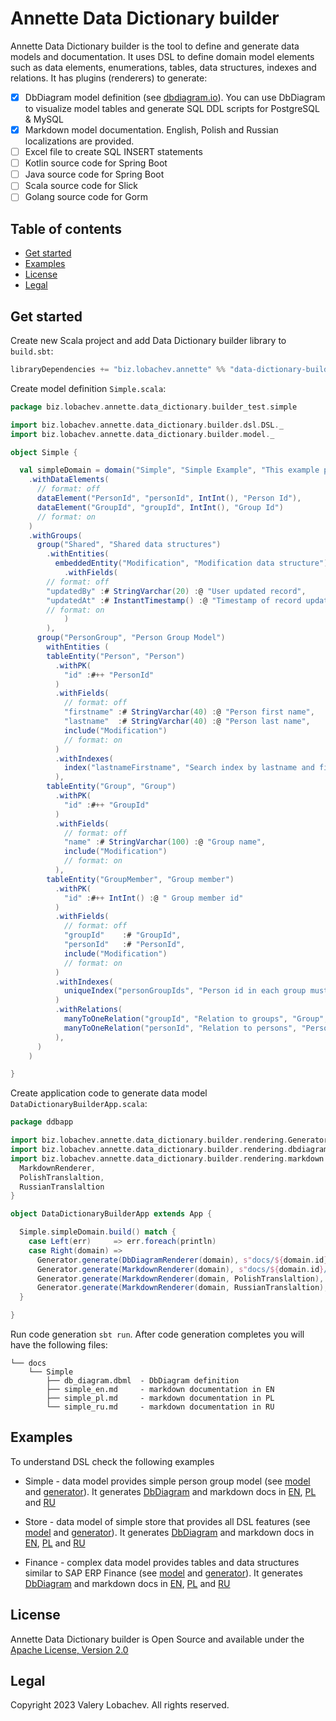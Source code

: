 # Annette Data Dictionary builder

Annette Data Dictionary builder is the tool to define and generate data models and documentation. It uses DSL to define domain model elements 
such as data elements, enumerations, tables, data structures, indexes and relations. It has plugins (renderers) to generate:

* [x] DbDiagram model definition (see [dbdiagram.io](https://dbdiagram.io/)). You can use DbDiagram to 
visualize model tables and generate SQL DDL scripts for PostgreSQL & MySQL 
* [x] Markdown model documentation. English, Polish and Russian localizations are provided. 
* [ ] Excel file to create SQL INSERT statements
* [ ] Kotlin source code for Spring Boot
* [ ] Java source code for Spring Boot
* [ ] Scala source code for Slick
* [ ] Golang source code for Gorm

## Table of contents

* [Get started](#get-started)
* [Examples](#examples)
* [License](#license)
* [Legal](#legal)

## Get started

Create new Scala project and add Data Dictionary builder library to `build.sbt`:

```sbt
libraryDependencies += "biz.lobachev.annette" %% "data-dictionary-builder" % "0.1.0"
```

Create model definition `Simple.scala`: 

```scala
package biz.lobachev.annette.data_dictionary.builder_test.simple

import biz.lobachev.annette.data_dictionary.builder.dsl.DSL._
import biz.lobachev.annette.data_dictionary.builder.model._

object Simple {

  val simpleDomain = domain("Simple", "Simple Example", "This example provides simple person group data model")
    .withDataElements(
      // format: off
      dataElement("PersonId", "personId", IntInt(), "Person Id"),
      dataElement("GroupId", "groupId", IntInt(), "Group Id")
      // format: on
    )
    .withGroups(
      group("Shared", "Shared data structures")
        .withEntities(
          embeddedEntity("Modification", "Modification data structure")
            .withFields(
        // format: off
        "updatedBy" :# StringVarchar(20) :@ "User updated record",
        "updatedAt" :# InstantTimestamp() :@ "Timestamp of record update"
        // format: on
            )
        ),
      group("PersonGroup", "Person Group Model")
        withEntities (
        tableEntity("Person", "Person")
          .withPK(
            "id" :#++ "PersonId"
          )
          .withFields(
            // format: off
            "firstname" :# StringVarchar(40) :@ "Person first name",
            "lastname"  :# StringVarchar(40) :@ "Person last name",
            include("Modification")
            // format: on
          )
          .withIndexes(
            index("lastnameFirstname", "Search index by lastname and firstname", "lastname", "firstname")
          ),
        tableEntity("Group", "Group")
          .withPK(
            "id" :#++ "GroupId"
          )
          .withFields(
            // format: off
            "name" :# StringVarchar(100) :@ "Group name",
            include("Modification")
            // format: on
          ),
        tableEntity("GroupMember", "Group member")
          .withPK(
            "id" :#++ IntInt() :@ " Group member id"
          )
          .withFields(
            // format: off
            "groupId"    :# "GroupId",
            "personId"   :# "PersonId",
            include("Modification")
            // format: on
          )
          .withIndexes(
            uniqueIndex("personGroupIds", "Person id in each group must be unique", "groupId", "personId")
          )
          .withRelations(
            manyToOneRelation("groupId", "Relation to groups", "Group", "groupId"     -> "id"),
            manyToOneRelation("personId", "Relation to persons", "Person", "personId" -> "id")
          ),
      )
    )

}
```

Create application code to generate data model `DataDictionaryBuilderApp.scala`:

```scala
package ddbapp

import biz.lobachev.annette.data_dictionary.builder.rendering.Generator
import biz.lobachev.annette.data_dictionary.builder.rendering.dbdiagram.DbDiagramRenderer
import biz.lobachev.annette.data_dictionary.builder.rendering.markdown.{
  MarkdownRenderer,
  PolishTranslaltion,
  RussianTranslaltion
}

object DataDictionaryBuilderApp extends App {

  Simple.simpleDomain.build() match {
    case Left(err)     => err.foreach(println)
    case Right(domain) =>
      Generator.generate(DbDiagramRenderer(domain), s"docs/${domain.id}/")
      Generator.generate(MarkdownRenderer(domain), s"docs/${domain.id}/")
      Generator.generate(MarkdownRenderer(domain, PolishTranslaltion), s"docs/${domain.id}/")
      Generator.generate(MarkdownRenderer(domain, RussianTranslaltion), s"docs/${domain.id}/")
  }

}
```

Run code generation `sbt run`. After code generation completes you will have the following files:

```
└── docs
    └── Simple
        ├── db_diagram.dbml  - DbDiagram definition
        ├── simple_en.md     - markdown documentation in EN
        ├── simple_pl.md     - markdown documentation in PL
        └── simple_ru.md     - markdown documentation in RU
```

## Examples

To understand DSL check the following examples

* Simple - data model provides simple person group model 
  (see [model](src/test/scala/biz/lobachev/annette/data_dictionary/builder_test/simple/Simple.scala) and 
  [generator](src/test/scala/biz/lobachev/annette/data_dictionary/builder_test/SimpleSpec.scala)). It generates [DbDiagram](docs/Simple/db_diagram.dbml)
  and markdown docs in [EN](docs/Simple/simple_en.md), [PL](docs/Simple/simple_pl.md) and [RU](docs/Simple/simple_ru.md)

* Store - data model of simple store that provides all DSL features
  (see [model](src/test/scala/biz/lobachev/annette/data_dictionary/builder_test/store/Store.scala) and
  [generator](src/test/scala/biz/lobachev/annette/data_dictionary/builder_test/StoreSpec.scala)). It generates [DbDiagram](docs/Store/db_diagram.dbml)
  and markdown docs in [EN](docs/Store/store_en.md), [PL](docs/Store/store_pl.md) and [RU](docs/Store/store_ru.md)

* Finance - complex data model provides tables and data structures similar to SAP ERP Finance
  (see [model](src/test/scala/biz/lobachev/annette/data_dictionary/builder_test/finance/Finance.scala) and
  [generator](src/test/scala/biz/lobachev/annette/data_dictionary/builder_test/FinanceSpec.scala)). It generates [DbDiagram](docs/Finance/db_diagram.dbml)
  and markdown docs in [EN](docs/Finance/finance_en.md), [PL](docs/Finance/finance_pl.md) and [RU](docs/Finance/finance_ru.md)


## License

Annette Data Dictionary builder is Open Source and available under the [Apache License, Version 2.0](https://www.apache.org/licenses/LICENSE-2.0)

## Legal

Copyright 2023 Valery Lobachev. All rights reserved.
